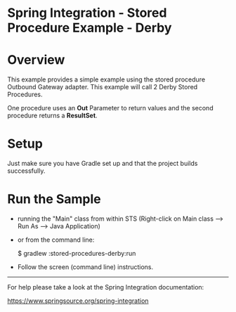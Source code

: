 Spring Integration - Stored Procedure Example - Derby
================================================================================

# Overview

This example provides a simple example using the stored procedure Outbound Gateway
adapter. This example will call 2 Derby Stored Procedures.

One procedure uses an **Out** Parameter to return values and the second procedure
returns a **ResultSet**.

# Setup

Just make sure you have Gradle set up and that the project builds successfully.

# Run the Sample

* running the "Main" class from within STS (Right-click on Main class --> Run As --> Java Application)
* or from the command line:
    
    $ gradlew :stored-procedures-derby:run

* Follow the screen (command line) instructions.

--------------------------------------------------------------------------------

For help please take a look at the Spring Integration documentation:

https://www.springsource.org/spring-integration

